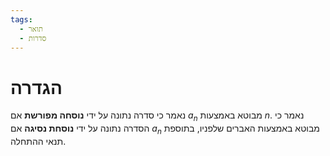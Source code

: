 ```yaml
---
tags:
  - תואר
  - סדרות
---
```

# הגדרה
נאמר כי סדרה נתונה על ידי **נוסחה מפורשת** אם $a_{n}$ מבוטא באמצעות $n$.
נאמר כי הסדרה נתונה על ידי **נוסחת נסיגה** אם $a_{n}$ מבוטא באמצעות האברים שלפניו, בתוספת תנאי ההתחלה.
